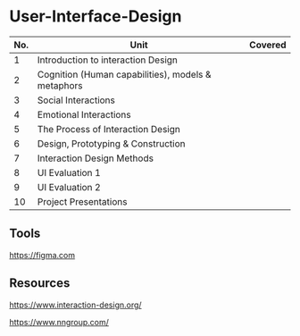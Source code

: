 # User-Interface-Design

| No. | Unit | Covered |
| --- | --- | ---- |
| 1 | Introduction to interaction Design | |
| 2 | Cognition (Human capabilities), models & metaphors | |
| 3 | Social Interactions | |
| 4 | Emotional Interactions | |
| 5 | The Process of Interaction Design | |
| 6 | Design, Prototyping & Construction | |
| 7 | Interaction Design Methods | |
| 8 | UI Evaluation 1 | |
| 9 | UI Evaluation 2 | |
| 10 | Project Presentations | |



## Tools
https://figma.com

## Resources
https://www.interaction-design.org/

https://www.nngroup.com/
